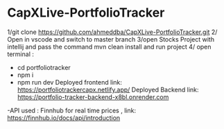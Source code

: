 # CapXLive-PortfolioTracker
1/git clone https://github.com/ahmeddba/CapXLive-PortfolioTracker.git
2/ Open in vscode and switch to master branch 
3/open Stocks Project with intellij  and pass the command mvn clean install and run project
4/ open terminal :
   - cd portfoliotracker
   - npm i
   - npm run dev
Deployed frontend link: https://portfoliotrackercapx.netlify.app/ 
Deployed Backend link: https://portfolio-tracker-backend-x8bl.onrender.com

-API used : Finnhub for real time prices , link: https://finnhub.io/docs/api/introduction

    
